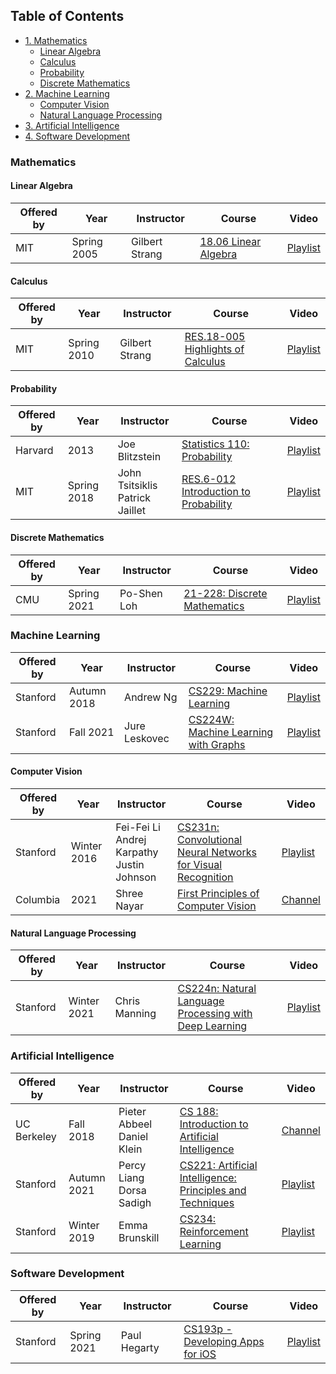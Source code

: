 ## Table of Contents

* [1. Mathematics](#mathematics)
  * [Linear Algebra](#linear-algebra)
  * [Calculus](#calculus)
  * [Probability](#probability)
  * [Discrete Mathematics](#discrete-mathematics)
* [2. Machine Learning](#machine-learning)
  * [Computer Vision](#computer-vision)
  * [Natural Language Processing](#natural-language-processing)
* [3. Artificial Intelligence](#artificial-intelligence)
* [4. Software Development](#software-development)

### Mathematics

#### Linear Algebra

| Offered by | Year | Instructor | Course | Video |
| ---------- | ---- | ---------- | ------ | ----- |
| MIT | Spring 2005 | Gilbert Strang | [18.06 Linear Algebra](https://ocw.mit.edu/courses/18-06-linear-algebra-spring-2010/) | [Playlist](https://www.youtube.com/playlist?list=PLE7DDD91010BC51F8) |

#### Calculus

| Offered by | Year | Instructor | Course | Video |
| ---------- | ---- | ---------- | ------ | ----- |
| MIT | Spring 2010 | Gilbert Strang | [RES.18-005 Highlights of Calculus](https://ocw.mit.edu/courses/res-18-005-highlights-of-calculus-spring-2010/) | [Playlist](https://www.youtube.com/playlist?list=PLBE9407EA64E2C318) |

#### Probability

| Offered by | Year | Instructor | Course | Video |
| ---------- | ---- | ---------- | ------ | ----- |
| Harvard | 2013 | Joe Blitzstein | [Statistics 110: Probability](https://projects.iq.harvard.edu/stat110/about) | [Playlist](https://www.youtube.com/playlist?list=PL2SOU6wwxB0uwwH80KTQ6ht66KWxbzTIo) |
| MIT | Spring 2018 | John Tsitsiklis<br>Patrick Jaillet | [RES.6-012 Introduction to Probability](https://ocw.mit.edu/courses/res-6-012-introduction-to-probability-spring-2018/) | [Playlist](https://www.youtube.com/playlist?list=PLUl4u3cNGP60hI9ATjSFgLZpbNJ7myAg6) |

#### Discrete Mathematics

| Offered by | Year | Instructor | Course | Video |
| ---------- | ---- | ---------- | ------ | ----- |
| CMU | Spring 2021 | Po-Shen Loh | [21-228: Discrete Mathematics](https://www.math.cmu.edu/~ploh/2021-228.shtml) | [Playlist](https://www.youtube.com/playlist?list=PLgTkKBA6LRqYuuQ-LboerRblBoD_q_eUM) |


### Machine Learning

| Offered by | Year | Instructor | Course | Video |
| ---------- | ---- | ---------- | ------ | ----- |
| Stanford | Autumn 2018 | Andrew Ng | [CS229: Machine Learning](https://cs229.stanford.edu/syllabus-autumn2018.html) | [Playlist](https://www.youtube.com/playlist?list=PLoROMvodv4rMiGQp3WXShtMGgzqpfVfbU) |
| Stanford | Fall 2021 | Jure Leskovec | [CS224W: Machine Learning with Graphs](http://web.stanford.edu/class/cs224w/) | [Playlist](https://www.youtube.com/playlist?list=PLoROMvodv4rPLKxIpqhjhPgdQy7imNkDn) |

#### Computer Vision

| Offered by | Year | Instructor | Course | Video |
| ---------- | ---- | ---------- | ------ | ----- |
| Stanford | Winter 2016 | Fei-Fei Li<br>Andrej Karpathy<br>Justin Johnson | [CS231n: Convolutional Neural Networks for Visual Recognition](http://cs231n.stanford.edu/2016/) | [Playlist](https://www.youtube.com/playlist?list=PLkt2uSq6rBVctENoVBg1TpCC7OQi31AlC) |
| Columbia | 2021 | Shree Nayar | [First Principles of Computer Vision](https://fpcv.cs.columbia.edu/) | [Channel](https://www.youtube.com/channel/UCf0WB91t8Ky6AuYcQV0CcLw/playlists) |

#### Natural Language Processing

| Offered by | Year | Instructor | Course | Video |
| ---------- | ---- | ---------- | ------ | ----- |
| Stanford | Winter 2021 | Chris Manning | [CS224n: Natural Language Processing with Deep Learning](https://web.stanford.edu/class/cs224n/) | [Playlist](https://www.youtube.com/playlist?list=PLoROMvodv4rOSH4v6133s9LFPRHjEmbmJ) |

### Artificial Intelligence

| Offered by | Year | Instructor | Course | Video |
| ---------- | ---- | ---------- | ------ | ----- |
| UC Berkeley | Fall 2018 | Pieter Abbeel<br>Daniel Klein | [CS 188: Introduction to Artificial Intelligence](https://inst.eecs.berkeley.edu/~cs188/fa18/index.html) | [Channel](https://www.youtube.com/channel/UCEXfTs0jS6D_0nwf1nAeF8A/videos) |
| Stanford | Autumn 2021 | Percy Liang<br>Dorsa Sadigh | [CS221: Artificial Intelligence: Principles and Techniques](https://stanford-cs221.github.io/autumn2021/) | [Playlist](https://www.youtube.com/playlist?list=PLoROMvodv4rOca_Ovz1DvdtWuz8BfSWL2) |
| Stanford | Winter 2019 | Emma Brunskill | [CS234: Reinforcement Learning](http://web.stanford.edu/class/cs234/CS234Win2019/index.html) | [Playlist](https://www.youtube.com/playlist?list=PLoROMvodv4rOSOPzutgyCTapiGlY2Nd8u) |

### Software Development

| Offered by | Year | Instructor | Course | Video |
| ---------- | ---- | ---------- | ------ | ----- |
| Stanford | Spring 2021 | Paul Hegarty | [CS193p - Developing Apps for iOS](https://cs193p.sites.stanford.edu/) | [Playlist](https://www.youtube.com/playlist?list=PLpGHT1n4-mAsxuRxVPv7kj4-dQYoC3VVu) |
